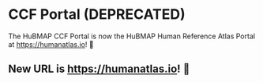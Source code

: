 # CCF Portal (DEPRECATED)

The HuBMAP CCF Portal is now the HuBMAP Human Reference Atlas Portal at <https://humanatlas.io>! :sparkler:

## New URL is <https://humanatlas.io>! :tada:
